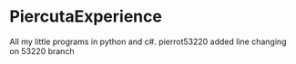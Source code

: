 # PiercutaExperience
All my little programs in python and c#.
pierrot53220 added line
changing on 53220 branch
